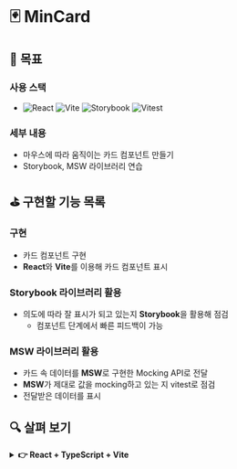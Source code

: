 # 🃏 MinCard

## 🤔 목표

### 사용 스택

- ![React](https://img.shields.io/badge/react-%2320232a.svg?style=for-the-badge&logo=react&logoColor=%2361DAFB)
  ![Vite](https://img.shields.io/badge/vite-%23646CFF.svg?style=for-the-badge&logo=vite&logoColor=white)
  ![Storybook](https://img.shields.io/badge/-Storybook-FF4785?style=for-the-badge&logo=storybook&logoColor=white)
  ![Vitest](https://img.shields.io/badge/-Vitest-252529?style=for-the-badge&logo=vitest&logoColor=FCC72B)

### 세부 내용

- 마우스에 따라 움직이는 카드 컴포넌트 만들기
- Storybook, MSW 라이브러리 연습

## ⛳ 구현할 기능 목록

### 구현

- 카드 컴포넌트 구현
- **React**와 **Vite**를 이용해 카드 컴포넌트 표시

### Storybook 라이브러리 활용

- 의도에 따라 잘 표시가 되고 있는지 **Storybook**을 활용해 점검
  - 컴포넌트 단계에서 빠른 피드백이 가능

### MSW 라이브러리 활용

- 카드 속 데이터를 **MSW**로 구현한 Mocking API로 전달
- **MSW**가 제대로 값을 mocking하고 있는 지 vitest로 점검
- 전달받은 데이터를 표시

## 🔍 살펴 보기

<details>
<summary><b>👉 React + TypeScript + Vite</b></summary>

This template provides a minimal setup to get React working in Vite with HMR and some ESLint rules.

Currently, two official plugins are available:

- [@vitejs/plugin-react](https://github.com/vitejs/vite-plugin-react/blob/main/packages/plugin-react/README.md) uses [Babel](https://babeljs.io/) for Fast Refresh
- [@vitejs/plugin-react-swc](https://github.com/vitejs/vite-plugin-react-swc) uses [SWC](https://swc.rs/) for Fast Refresh

## Expanding the ESLint configuration

If you are developing a production application, we recommend updating the configuration to enable type aware lint rules:

- Configure the top-level `parserOptions` property like this:

```js
export default tseslint.config({
  languageOptions: {
    // other options...
    parserOptions: {
      project: ['./tsconfig.node.json', './tsconfig.app.json'],
      tsconfigRootDir: import.meta.dirname,
    },
  },
});
```

- Replace `tseslint.configs.recommended` to `tseslint.configs.recommendedTypeChecked` or `tseslint.configs.strictTypeChecked`
- Optionally add `...tseslint.configs.stylisticTypeChecked`
- Install [eslint-plugin-react](https://github.com/jsx-eslint/eslint-plugin-react) and update the config:

```js
// eslint.config.js
import react from 'eslint-plugin-react';

export default tseslint.config({
  // Set the react version
  settings: { react: { version: '18.3' } },
  plugins: {
    // Add the react plugin
    react,
  },
  rules: {
    // other rules...
    // Enable its recommended rules
    ...react.configs.recommended.rules,
    ...react.configs['jsx-runtime'].rules,
  },
});
```

</details>
